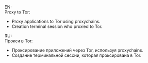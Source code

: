 EN:  
Proxy to Tor:  
* Proxy applications to Tor using proxychains.  
* Creation terminal session who proxied to Tor.   
      
RU:  
Прокси в Tor:   
* Проксирование приложений через Tor, используя proxychains.  
* Создание терминальной сессии, которая проксирована в Tor.  
